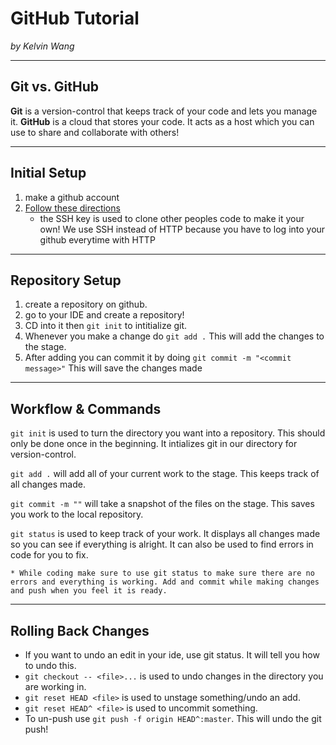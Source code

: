 # **GitHub Tutorial**

_by Kelvin Wang_

---
## Git vs. GitHub
**Git** is a version-control that keeps track of your code and lets you manage it. **GitHub** is a cloud that stores your code. It acts as a host which you can use to share and collaborate with others!



---
## Initial Setup
1. make a github account
2. [Follow these directions](https://github.com/hstatsep/ide50/blob/master/README.md)  
    * the SSH key is used to clone other peoples code to make it your own! We use SSH instead of HTTP because you have to log into your github everytime with HTTP

---
## Repository Setup
1. create a repository on github.
2. go to your IDE and create a repository!
3. CD into it then `git init` to intitialize git.
4. Whenever you make a change do `git add .` This will add the changes to the stage.
5. After adding you can commit it by doing `git commit -m "<commit message>"` This will save the changes made 
---
## Workflow & Commands
`git init` is used to turn the directory you want into a repository. This should only be done once in the beginning. It intializes git in our directory for version-control.   


`git add .`  will add all of your current work to the stage. This keeps track of all changes made.  


`git commit -m ""` will take a snapshot of the files on the stage. This saves you work to the local repository.  


`git status` is used to keep track of your work. It displays all changes made so you can see if everything is alright. It can also be used to find errors in code for you to fix. 

    * While coding make sure to use git status to make sure there are no errors and everything is working. Add and commit while making changes and push when you feel it is ready. 

---
## Rolling Back Changes
* If you want to undo an edit in your ide, use git status. It will tell you how to undo this. 
* `git checkout -- <file>...` is used to undo changes in the directory you are working in.
* `git reset HEAD <file>` is used to unstage something/undo an add.
* `git reset HEAD^ <file>` is used to uncommit something.
* To un-push use `git push -f origin HEAD^:master`. This will undo the git push!